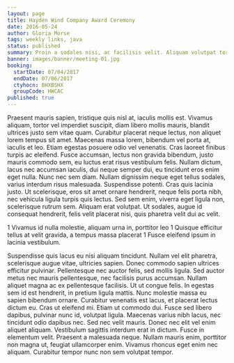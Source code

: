 ```yaml
---
layout: page
title: Hayden Wind Company Award Ceremony
date: 2016-05-24
author: Gloria Morse
tags: weekly links, java
status: published
summary: Proin a sodales nisi, ac facilisis velit. Aliquam volutpat tortor.
banner: images/banner/meeting-01.jpg
booking:
  startDate: 07/04/2017
  endDate: 07/06/2017
  ctyhocn: BHXBSHX
  groupCode: HWCAC
published: true
---
```

Praesent mauris sapien, tristique quis nisl at, iaculis mollis est. Vivamus aliquam, tortor vel imperdiet suscipit, diam libero mollis mauris, blandit ultrices justo sem vitae quam. Curabitur placerat neque lectus, non aliquet lorem tempus sit amet. Maecenas massa lorem, bibendum vel porta at, iaculis et leo. Etiam egestas posuere odio vel venenatis. Cras laoreet finibus turpis ac eleifend. Fusce accumsan, lectus non gravida bibendum, justo mauris commodo sem, eu luctus erat risus vestibulum felis. Nullam dictum, lacus nec accumsan iaculis, dui neque semper dui, eu tincidunt eros enim eget nulla. Nunc nec sem diam. Nullam dignissim neque eget tellus sodales, varius interdum risus malesuada. Suspendisse potenti. Cras quis lacinia justo. Ut scelerisque, eros sit amet ornare hendrerit, neque felis porta nibh, nec vehicula ligula turpis quis lectus. Sed sem enim, viverra eget ligula non, scelerisque rutrum sem. Aliquam erat volutpat. Ut sodales, augue id consequat hendrerit, felis velit placerat nisi, quis pharetra velit dui ac velit.

1 Vivamus id nulla molestie, aliquam urna in, porttitor leo
1 Quisque efficitur tellus at velit gravida, a tempus massa placerat
1 Fusce eleifend ipsum in lacinia vestibulum.

Suspendisse quis lacus eu nisi aliquam tincidunt. Nullam vel elit pharetra, scelerisque augue vitae, ultricies sapien. Donec commodo sapien ultrices efficitur pulvinar. Pellentesque nec auctor felis, sed mollis ligula. Sed auctor metus nec mauris pellentesque, nec facilisis purus accumsan. Nullam aliquet magna ac ex pellentesque facilisis. Ut ut congue felis. In egestas sem id est hendrerit, in pretium ligula mattis. Nunc molestie massa eu sapien bibendum ornare. Curabitur venenatis est lacus, et placerat lectus dictum eu. Cras ut eleifend mi. Etiam ut commodo dui. Fusce sed libero dapibus, pulvinar nunc id, volutpat ligula. Maecenas varius nibh lacus, nec tincidunt odio dapibus nec.
Sed nec velit mauris. Donec nec elit vel enim aliquet aliquam. Vestibulum sagittis interdum erat in dictum. Fusce in elementum velit. Praesent a malesuada neque. Nullam mauris enim, porttitor non magna ut, feugiat ullamcorper enim. Vivamus rhoncus eget enim nec aliquam. Curabitur tempor nunc non sem volutpat tempor.
